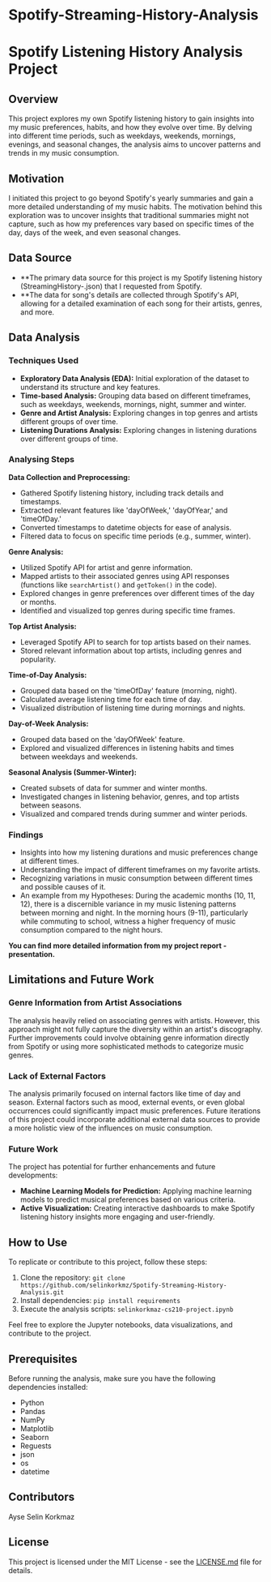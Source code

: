 # Spotify-Streaming-History-Analysis

# Spotify Listening History Analysis Project

## Overview

This project explores my own Spotify listening history to gain insights into my music preferences, habits, and how they evolve over time. By delving into different time periods, such as weekdays, weekends, mornings, evenings, and seasonal changes, the analysis aims to uncover patterns and trends in my music consumption.

## Motivation

I initiated this project to go beyond Spotify's yearly summaries and gain a more detailed understanding of my music habits. The motivation behind this exploration was to uncover insights that traditional summaries might not capture, such as how my preferences vary based on specific times of the day, days of the week, and even seasonal changes.

## Data Source

- **The primary data source for this project is my Spotify listening history (StreamingHistory-.json) that I requested from Spotify. 
- **The data for song's details are collected through Spotify's API, allowing for a detailed examination of each song for their artists, genres, and more.

## Data Analysis

### Techniques Used

- **Exploratory Data Analysis (EDA):** Initial exploration of the dataset to understand its structure and key features.
- **Time-based Analysis:** Grouping data based on different timeframes, such as weekdays, weekends, mornings, night, summer and winter.
- **Genre and Artist Analysis:** Exploring changes in top genres and artists different groups of over time.
- **Listening Durations Analysis:** Exploring changes in listening durations over different groups of time.
  
### Analysing Steps
**Data Collection and Preprocessing:**

- Gathered Spotify listening history, including track details and timestamps.
- Extracted relevant features like 'dayOfWeek,' 'dayOfYear,' and 'timeOfDay.'
- Converted timestamps to datetime objects for ease of analysis.
- Filtered data to focus on specific time periods (e.g., summer, winter).

**Genre Analysis:**

- Utilized Spotify API for artist and genre information.
- Mapped artists to their associated genres using API responses (functions like `searchArtist()` and `getToken()` in the code).
- Explored changes in genre preferences over different times of the day or months.
- Identified and visualized top genres during specific time frames.

**Top Artist Analysis:**

- Leveraged Spotify API to search for top artists based on their names.
- Stored relevant information about top artists, including genres and popularity.

**Time-of-Day Analysis:**

- Grouped data based on the 'timeOfDay' feature (morning, night).
- Calculated average listening time for each time of day.
- Visualized distribution of listening time during mornings and nights.

**Day-of-Week Analysis:**

- Grouped data based on the 'dayOfWeek' feature.
- Explored and visualized differences in listening habits and times between weekdays and weekends.

**Seasonal Analysis (Summer-Winter):**

- Created subsets of data for summer and winter months.
- Investigated changes in listening behavior, genres, and top artists between seasons.
- Visualized and compared trends during summer and winter periods.

  

### Findings

- Insights into how my listening durations and music preferences change at different times.
- Understanding the impact of different timeframes on my favorite artists.
- Recognizing variations in music consumption between different times and possible causes of it.
- An example from my Hypotheses: During the academic months (10, 11, 12), there is a discernible variance in my music listening patterns between morning and night. In the morning hours (9-11), particularly while commuting to school, witness a higher frequency of music consumption compared to the night hours.
  
**You can find more detailed information from my project report - presentation.**
  
## Limitations and Future Work
### Genre Information from Artist Associations

The analysis heavily relied on associating genres with artists. However, this approach might not fully capture the diversity within an artist's discography. Further improvements could involve obtaining genre information directly from Spotify or using more sophisticated methods to categorize music genres.

### Lack of External Factors

The analysis primarily focused on internal factors like time of day and season. External factors such as mood, external events, or even global occurrences could significantly impact music preferences. Future iterations of this project could incorporate additional external data sources to provide a more holistic view of the influences on music consumption.

### Future Work
The project has potential for further enhancements and future developments:

- **Machine Learning Models for Prediction:** Applying machine learning models to predict musical preferences based on various criteria.
- **Active Visualization:** Creating interactive dashboards to make Spotify listening history insights more engaging and user-friendly.


## How to Use

To replicate or contribute to this project, follow these steps:

1. Clone the repository: `git clone https://github.com/selinkorkmz/Spotify-Streaming-History-Analysis.git`
2. Install dependencies: `pip install requirements`
3. Execute the analysis scripts: `selinkorkmaz-cs210-project.ipynb`

Feel free to explore the Jupyter notebooks, data visualizations, and contribute to the project.

## Prerequisites

Before running the analysis, make sure you have the following dependencies installed:

- Python
- Pandas
- NumPy
- Matplotlib
- Seaborn
- Reguests
- json
- os
- datetime
  
## Contributors
Ayse Selin Korkmaz

## License

This project is licensed under the MIT License - see the [LICENSE.md](LICENSE.md) file for details.
